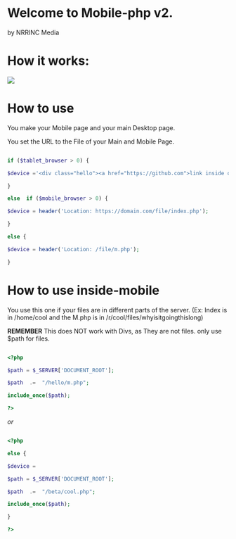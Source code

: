 
# Welcome to Mobile-php v2.

by NRRINC Media

# How it works:

[![](https://mermaid.ink/img/eyJjb2RlIjoiZ3JhcGggVERcblx0QVtJbmRleC5waHBdIC0tPnxTZWUgZGV2aWNlfCBCKEdyYWIgVXNlciBBZ2VudClcblx0QiAtLT4gQ3tNb3ZlIGRldmljZX1cblx0QyAtLT58TW9iaWxlfCBEW21vYmlsZS5waHBdXG5cdEMgLS0-fERlc2t0b3B8IEVbZGVza3RvcC5waHBdXG5cdEMgLS0-fFVua25vd258IEZbZGVza3RvcC5waHBdXG5cdFx0XHRcdFx0IiwibWVybWFpZCI6eyJ0aGVtZSI6ImRlZmF1bHQifSwidXBkYXRlRWRpdG9yIjpmYWxzZX0)](https://mermaid-js.github.io/mermaid-live-editor/#/edit/eyJjb2RlIjoiZ3JhcGggVERcblx0QVtJbmRleC5waHBdIC0tPnxTZWUgZGV2aWNlfCBCKEdyYWIgVXNlciBBZ2VudClcblx0QiAtLT4gQ3tNb3ZlIGRldmljZX1cblx0QyAtLT58TW9iaWxlfCBEW21vYmlsZS5waHBdXG5cdEMgLS0-fERlc2t0b3B8IEVbZGVza3RvcC5waHBdXG5cdEMgLS0-fFVua25vd258IEZbZGVza3RvcC5waHBdXG5cdFx0XHRcdFx0IiwibWVybWFpZCI6eyJ0aGVtZSI6ImRlZmF1bHQifSwidXBkYXRlRWRpdG9yIjpmYWxzZX0)
# How to use

You make your Mobile page and your main Desktop page.

  

You set the URL to the File of your Main and Mobile Page.

```php

if ($tablet_browser > 0) {

$device ='<div class="hello"><a href="https://github.com">link inside of a div...</a></div>';

}

else  if ($mobile_browser > 0) {

$device = header('Location: https://domain.com/file/index.php');

}

else {

$device = header('Location: /file/m.php');

}

```

# How to use inside-mobile

  

You use this one if your files are in different parts of the server. (Ex: Index is in /home/cool and the M.php is in /r/cool/files/whyisitgoingthislong)

  

**REMEMBER** This does NOT work with Divs, as They are not files. only use $path for files.

  

```php

<?php

$path = $_SERVER['DOCUMENT_ROOT'];

$path  .=  "/hello/m.php";

include_once($path);

?>

```

*or*

```php

<?php

else {

$device =

$path = $_SERVER['DOCUMENT_ROOT'];

$path  .=  "/beta/cool.php";

include_once($path);

}

?>

```
